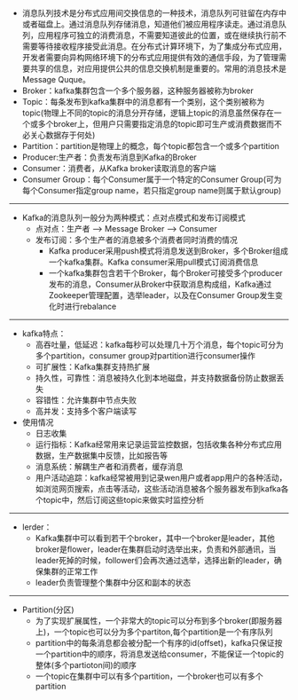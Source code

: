 + 消息队列技术是分布式应用间交换信息的一种技术，消息队列可驻留在内存中或者磁盘上。通过消息队列存储消息，知道他们被应用程序读走。通过消息队列，应用程序可独立的消费消息，不需要知道彼此的位置，或在继续执行前不需要等待接收程序接受此消息。在分布式计算环境下，为了集成分布式应用，开发者需要向异构网络环境下的分布式应用提供有效的通信手段，为了管理需要共享的信息，对应用提供公共的信息交换机制是重要的。常用的消息技术是Message Quque。
+ Broker：kafka集群包含一个多个服务器，这种服务器被称为broker
+ Topic：每条发布到kafka集群中的消息都有一个类别，这个类别被称为topic(物理上不同的topic的消息分开存储，逻辑上topic的消息虽然保存在一个或多个broker上，但用户只需要指定消息的topic即可生产或消费数据而不必关心数据存于何处)
+ Partition：partition是物理上的概念，每个topic都包含一个或多个partition
+ Producer:生产者：负责发布消息到Kafka的Broker
+ Consumer：消费者，从Kafka broker读取消息的客户端
+ Consumer Group：每个Consumer属于一个特定的Consumer Group(可为每个Consumer指定group name，若只指定group name则属于默认group)
----------------------
+ Kafka的消息队列一般分为两种模式：点对点模式和发布订阅模式
  + 点对点：生产者 ——> Message Broker ——> Consumer
  + 发布订阅：多个生产者的消息被多个消费者同时消费的情况
    + Kafka producer采用push模式将消息发送到Broker，多个Broker组成一个kafka集群。Kafka consumer采用pull模式订阅消费信息
    + 一个kafka集群包含若干个Broker，每个Broker可接受多个producer发布的消息，Consumer从Broker中获取消息构成组，Kafka通过Zookeeper管理配置，选举leader，以及在Consumer Group发生变化时进行rebalance
-------------
+ kafka特点：
  + 高吞吐量，低延迟：kafka每秒可以处理几十万个消息，每个topic可分为多个partition，consumer group对partition进行consumer操作
  + 可扩展性：Kafka集群支持热扩展
  + 持久性，可靠性：消息被持久化到本地磁盘，并支持数据备份防止数据丢失
  + 容错性：允许集群中节点失败
  + 高并发：支持多个客户端读写
+ 使用情况
  + 日志收集
  + 运行指标：Kafka经常用来记录运营监控数据，包括收集各种分布式应用数据，生产数据集中反馈，比如报告等
  + 消息系统：解耦生产者和消费者，缓存消息
  + 用户活动追踪：kafka经常被用到记录wen用户或者app用户的各种活动，如浏览网页搜索，点击等活动，这些活动消息被各个服务器发布到kafka各个topic中，然后订阅这些topic来做实时监控分析
 ---------------------
+ lerder：
  + Kafka集群中可以看到若干个broker，其中一个broker是leader，其他broker是flower，leader在集群启动时选举出来，负责和外部通讯，当leader死掉的时候，follower们会再次通过选举，选择出新的leader，确保集群的正常工作
  + leader负责管理整个集群中分区和副本的状态
-----------
+ Partition(分区)
  + 为了实现扩展属性，一个非常大的topic可以分布到多个broker(即服务器上)，一个topic也可以分为多个partiton,每个partition是一个有序队列
  + partition中的每条消息都会被分配一个有序的id(offset)，kafka只保证按一个partition中的顺序，将消息发送给consumer，不能保证一个topic的整体(多个partioton间)的顺序
  + 一个topic在集群中可以有多个partition，一个broker也可以有多个partition
